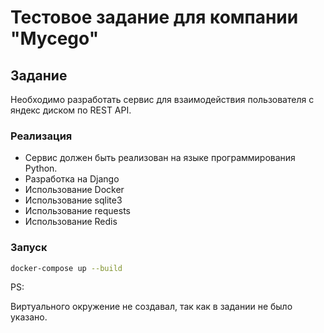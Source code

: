 # Тестовое задание для компании "Mycego"

## Задание

Необходимо разработать сервис для взаимодействия пользователя с яндекс диском по REST API.

### Реализация

- Сервис должен быть реализован на языке программирования Python.
- Разработка на Django
- Использование Docker
- Использование sqlite3
- Использование requests
- Использование Redis


### Запуск

```bash
docker-compose up --build
```

PS:

Виртуального окружение не создавал, так как в задании не было указано.




